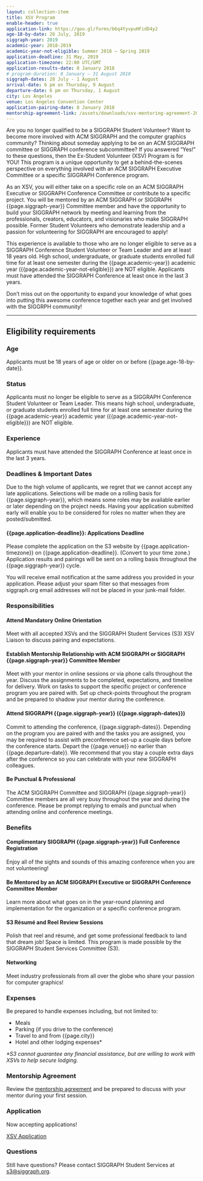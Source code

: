 ```yaml
---
layout: collection-item
title: XSV Program
enable-header: true
application-link: https://goo.gl/forms/b6q4YyvpuHFidD4y2
age-18-by-date: 26 July, 2019
siggraph-year: 2019
academic-year: 2018-2019
academic-year-not-eligible: Summer 2018 – Spring 2019
application-deadline: 31 May, 2019
application-timezone: 22:00 UTC/GMT
application-results-date: 8 January 2018
# program-duration: 8 January – 31 August 2018
siggraph-dates: 28 July - 1 August
arrival-date: 6 pm on Thursday, 9 August
departure-date: 6 pm on Thursday, 1 August
city: Los Angeles
venue: Los Angeles Convention Center
application-pairing-date: 8 January 2018
mentorship-agreement-link: /assets/downloads/xsv-mentoring-agreement-2019.docx
---
```

Are you no longer qualified to be a SIGGRAPH Student Volunteer? Want to become more involved with ACM SIGGRAPH and the computer graphics community? Thinking about someday applying to be on an ACM SIGGRAPH committee or SIGGRAPH conference subcommittee? If you answered “Yes!” to these questions, then the Ex-Student Volunteer (XSV) Program is for YOU! This program is a unique opportunity to get a behind-the-scenes perspective on everything involved with an ACM SIGGRAPH Executive Committee or a specific SIGGRAPH Conference program.

As an XSV, you will either take on a specific role on an ACM SIGGRAPH Executive or SIGGRAPH Conference Committee or contribute to a specific project. You will be mentored by an ACM SIGGRAPH or SIGGRAPH {{page.siggraph-year}} Committee member and have the opportunity to build your SIGGRAPH network by meeting and learning from the professionals, creators, educators, and visionaries who make SIGGRAPH possible. Former Student Volunteers who demonstrate leadership and a passion for volunteering for SIGGRAPH are encouraged to apply!

This experience is available to those who are no longer eligible to serve as a SIGGRAPH Conference
Student Volunteer or Team Leader and are at least 18 years old. High school, undergraduate, or graduate students enrolled full time for at least one semester during the {{page.academic-year}} academic year ({{page.academic-year-not-eligible}}) are NOT eligible. Applicants must have attended the SIGGRAPH
Conference at least once in the last 3 years.

Don’t miss out on the opportunity to expand your knowledge of what goes into putting this awesome conference together each year and get involved with the SIGGRPH community!
<hr>

## Eligibility requirements

### Age

Applicants must be 18 years of age or older on or before {{page.age-18-by-date}}.

### Status

Applicants must no longer be eligible to serve as a SIGGRAPH Conference Student Volunteer or Team Leader. This means high school, undergraduate, or graduate students enrolled full time for at least one semester during the {{page.academic-year}} academic year ({{page.academic-year-not-eligible}}) are NOT eligible.

### Experience

Applicants must have attended the SIGGRAPH Conference at least once in the last 3 years.

### Deadlines & Important Dates

Due to the high volume of applicants, we regret that we cannot accept any late applications. Selections will be made on a rolling basis for {{page.siggraph-year}}, which means some roles may be available earlier or later depending on the project needs. Having your application submitted early will enable you to be considered for roles no matter when they are posted/submitted.

#### {{page.application-deadline}}: Applications Deadline

Please complete the application on the S3 website by {{page.application-timezone}} on {{page.application-deadline}}. (Convert to your time zone.) Application results and pairings will be sent on a rolling basis throughout the {{page.siggraph-year}} cycle.

You will receive email notification at the same address you provided in your application. Please adjust your spam filter so that messages from siggraph.org email addresses will not be placed in your junk-mail folder.

### Responsibilities

#### Attend Mandatory Online Orientation

Meet with all accepted XSVs and the SIGGRAPH Student Services (S3) XSV Liaison to discuss pairing and expectations.

#### Establish Mentorship Relationship with ACM SIGGRAPH or SIGGRAPH {{page.siggraph-year}} Committee Member

Meet with your mentor in online sessions or via phone calls throughout the year. Discuss the assignments to be completed, expectations, and timeline for delivery. Work on tasks to support the specific project or conference program you are paired with. Set up check-points throughout the program and be prepared to shadow your mentor during the conference. 

#### Attend SIGGRAPH {{page.siggraph-year}} ({{page.siggraph-dates}})

Commit to attending the conference, {{page.siggraph-dates}}. Depending on the program you are paired with and the tasks you are assigned, you may be required to assist with preconference set-up a couple days before the conference starts. Depart the {{page.venue}} no earlier than {{page.departure-date}}. We recommend that you stay a couple extra days after the conference so you can celebrate with your new SIGGRAPH colleagues.

#### Be Punctual & Professional

The ACM SIGGRAPH Committee and SIGGRAPH {{page.siggraph-year}} Committee members are all very busy throughout the year and during the conference. Please be prompt replying to emails and punctual when attending online and conference meetings.

### Benefits

#### Complimentary SIGGRAPH {{page.siggraph-year}} Full Conference Registration

Enjoy all of the sights and sounds of this amazing conference when you are not volunteering!

#### Be Mentored by an ACM SIGGRAPH Executive or SIGGRAPH Conference Committee Member

Learn more about what goes on in the year-round planning and implementation for the organization or a specific conference program.

#### S3 Résumé and Reel Review Sessions

Polish that reel and résumé, and get some professional feedback to land that dream job! Space is limited. This program is made possible by the SIGGRAPH Student Services Committee (S3).

#### Networking

Meet industry professionals from all over the globe who share your passion for computer graphics!

### Expenses
Be prepared to handle expenses including, but not limited to:

- Meals
- Parking (if you drive to the conference)
- Travel to and from {{page.city}}
- Hotel and other lodging expenses*

_*S3 cannot guarantee any financial assistance, but are willing to work with XSVs to help secure lodging._

### Mentorship Agreement
Review the [mentorship agreement]({{site.baseurl}}{{page.mentorship-agreement-link}}) and be prepared to discuss with your mentor during your first session.

### Application
Now accepting applications!

<a class="button expand" href="{{page.application-link}}">XSV Application</a>

### Questions
Still have questions? Please contact SIGGRAPH Student Services at s3@siggraph.org.